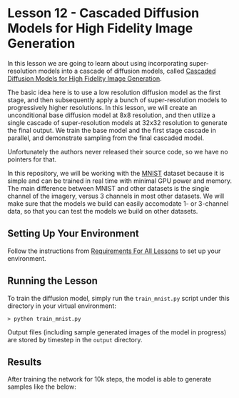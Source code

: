 # Lesson 12 - Cascaded Diffusion Models for High Fidelity Image Generation

In this lesson we are going to learn about using incorporating super-resolution models into a cascade of diffusion models, called [Cascaded Diffusion Models for High Fidelity Image Generation](https://arxiv.org/abs/2106.15282). 

The basic idea here is to use a low resolution diffusion model as the first stage, and then subsequently apply a bunch of super-resolution models to progressively higher resolutions. In this lesson, we will create an unconditional base diffusion model at 8x8 resolution, and then utilize a single cascade of super-resolution models at 32x32 resolution to generate the final output. We train the base model and the first stage cascade in parallel, and demonstrate sampling from the final cascaded model.

Unfortunately the authors never released their source code, so we have no pointers for that.

In this repository, we will be working with the [MNIST](https://en.wikipedia.org/wiki/MNIST_database) dataset because it is simple and can be trained in real time with minimal GPU power and memory. The main difference between MNIST and other datasets is the single channel of the imagery, versus 3 channels in most other datasets. We will make sure that the models we build can easily accomodate 1- or 3-channel data, so that you can test the models we build on other datasets.

## Setting Up Your Environment

Follow the instructions from [Requirements For All Lessons](https://github.com/swookey-thinky/mindiffusion?tab=readme-ov-file#requirements-for-all-lessons) to set up your environment.

## Running the Lesson

To train the diffusion model, simply run the `train_mnist.py` script under this directory in your virtual environment:

```
> python train_mnist.py
```

Output files (including sample generated images of the model in progress) are stored by timestep in the `output` directory.

## Results

After training the network for 10k steps, the model is able to generate samples like the below:

<!-- | High Resolution Sample | Base Stage Output 
| ----- | ----- | -----
| ![CDM](https://drive.google.com/uc?export=view&id=1_kh2eBgzMNOf1GdeJ-jpRr-6baUrgX2t) | ![CDM Base Stage](https://drive.google.com/uc?export=view&id=1CaRU1TXoZQEHz7xiHqguMYQqNoURU5Yn)  -->
